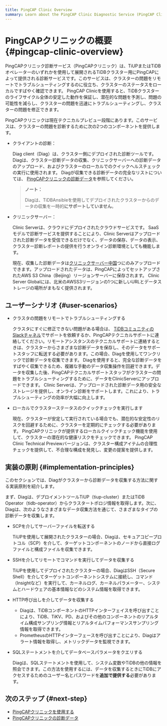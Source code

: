 ```yaml
---
title: PingCAP Clinic Overview
summary: Learn about the PingCAP Clinic Diagnostic Service (PingCAP Clinic), including tool components, user scenarios, and implementation principles.
---
```


# PingCAPクリニックの概要 {#pingcap-clinic-overview}

PingCAPクリニック診断サービス（PingCAPクリニック）は、TiUPまたはTiDBオペレーターのいずれかを使用して展開されるTiDBクラスター用にPingCAPによって提供される診断サービスです。このサービスは、クラスターの問題をリモートでトラブルシューティングするのに役立ち、クラスターのステータスをローカルですばやく確認できます。 PingCAP Clinicを使用すると、TiDBクラスターのライフサイクル全体の安定した動作を保証し、潜在的な問題を予測し、問題の可能性を減らし、クラスターの問題を迅速にトラブルシューティングし、クラスターの問題を修正できます。

PingCAPクリニックは現在テクニカルプレビュー段階にあります。このサービスは、クラスターの問題を診断するために次の2つのコンポーネントを提供します。

-   クライアントの診断：

    Diag client（Diag）は、クラスター側にデプロイされた診断ツールです。 Diagは、クラスター診断データの収集、クリニックサーバーへの診断データのアップロード、およびクラスターのローカルでのクイックヘルスチェックの実行に使用されます。 Diagが収集できる診断データの完全なリストについては、 [PingCAPクリニックの診断データ](/clinic/clinic-data-instruction-for-tiup.md)を参照してください。

    > <strong>ノート：</strong>
    >
    > Diagは、TiDBAnsibleを使用してデプロイされたクラスターからのデータの収集を一時的<strong>にサポートしていません</strong>。

-   クリニックサーバー：

    Clinic Serverは、クラウドにデプロイされたクラウドサービスです。 SaaSモデルで診断サービスを提供することにより、Clinic Serverはアップロードされた診断データを受信できるだけでなく、データの保存、データの表示、クラスター診断レポートの提供を行うオンライン診断環境としても機能します。

    現在、収集した診断データは[クリニックサーバー中国](https://clinic.pingcap.com.cn)つにのみアップロードできます。アップロードされたデータは、PingCAPによってセットアップされたAWS S3 China（Beijing）リージョンサーバーに保存されます。 Clinic Server Globalには、北米のAWSS3リージョンの1つに新しいURLとデータストレージの場所がまもなく提供されます。

## ユーザーシナリオ {#user-scenarios}

-   クラスタの問題をリモートでトラブルシューティングする

    クラスタにすぐに修正できない問題がある場合は、 [TiDBコミュニティのSlackチャネル](https://tidbcommunity.slack.com/archives/CH7TTLL7P)でサポートを依頼するか、PingCAPテクニカルサポートに連絡してください。リモートアシスタンスのテクニカルサポートに連絡するときは、クラスターからさまざまな診断データを保存し、そのデータをサポートスタッフに転送する必要があります。この場合、Diagを使用してワンクリックで診断データを収集できます。 Diagを使用すると、完全な診断データをすばやく収集できるため、複雑な手動のデータ収集操作を回避できます。データを収集した後、PingCAPテクニカルサポートスタッフがクラスターの問題をトラブルシューティングするために、データをClinicServerにアップロードできます。 Clinic Serverは、アップロードされた診断データ用の安全なストレージを提供し、オンライン診断をサポートします。これにより、トラブルシューティングの効率が大幅に向上します。

-   ローカルでクラスターステータスのクイックチェックを実行します

    現在、クラスターが安定して実行されている場合でも、潜在的な安定性のリスクを回避するために、クラスターを定期的にチェックする必要があります。 PingCAPクリニックが提供するローカルクイックチェック機能を使用して、クラスターの潜在的な健康リスクをチェックできます。 PingCAP Clinic Technical Previewバージョンは、クラスター構成アイテムの合理性チェックを提供して、不合理な構成を発見し、変更の提案を提供します。

## 実装の原則 {#implementation-principles}

このセクションでは、Diagがクラスターから診断データを収集する方法に関する実装原則を紹介します。

まず、Diagは、デプロイメントツールTiUP（tiup-cluster）またはTiDB Operator（tidb-operator）からクラスタートポロジ情報を取得します。次に、Diagは、次のようなさまざまなデータ収集方法を通じて、さまざまなタイプの診断データを収集します。

-   SCPを介してサーバーファイルを転送する

    TiUPを使用して展開されたクラスターの場合、Diagは、セキュアコピープロトコル（SCP）を介して、ターゲットコンポーネントのノードから直接ログファイルと構成ファイルを収集できます。

-   SSHを介してリモートでコマンドを実行してデータを収集する

    TiUPを使用してデプロイされたクラスターの場合、DiagはSSH（Secure Shell）を介してターゲットコンポーネントシステムに接続し、コマンド（Insightなど）を実行して、カーネルログ、カーネルパラメーター、システムとハードウェアの基本情報などのシステム情報を取得できます。

-   HTTP呼び出しを介してデータを収集する

    -   Diagは、TiDBコンポーネントのHTTPインターフェイスを呼び出すことにより、TiDB、TiKV、PD、およびその他のコンポーネントのリアルタイム構成サンプリング情報とリアルタイムパフォーマンスサンプリング情報を取得できます。
    -   PrometheusのHTTPインターフェースを呼び出すことにより、Diagはアラート情報を取得し、メトリックデータを監視できます。

-   SQLステートメントを介してデータベースパラメータをクエリする

    Diagは、SQLステートメントを使用して、システム変数やTiDBの他の情報を照会できます。この方法を使用するには、データを収集するときにTiDBにアクセスするためのユーザー名とパスワードを<strong>追加で提供する</strong>必要があります。

## 次のステップ {#next-step}

-   [PingCAPクリニックを使用する](/clinic/clinic-user-guide-for-tiup.md)
-   [PingCAPクリニックの診断データ](/clinic/clinic-data-instruction-for-tiup.md)
